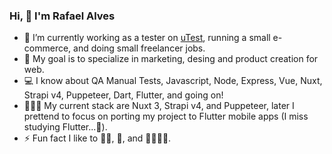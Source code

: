 ### Hi, 👋 I'm Rafael Alves


- 🔭 I’m currently working as a tester on <a href="https://www.utest.com/">uTest</a>, running a small e-commerce, and doing small freelancer jobs.
- 🌱 My goal is to specialize in marketing, desing and product creation for web.
- 💻 I know about QA Manual Tests, Javascript, Node, Express, Vue, Nuxt, Strapi v4, Puppeteer, Dart, Flutter, and going on!
- 👷🏽‍♂️ My current stack are Nuxt 3, Strapi v4, and Puppeteer, later I prettend to focus on porting my project to Flutter mobile apps (I miss studying Flutter...💙). 
- ⚡ Fun fact I like to 💪🏽, 🎸, and 👨🏽‍🍳🥖.


